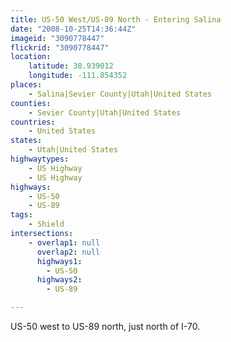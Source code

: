 ```yaml
---
title: US-50 West/US-89 North - Entering Salina
date: "2008-10-25T14:36:44Z"
imageid: "3090778447"
flickrid: "3090778447"
location:
    latitude: 38.939012
    longitude: -111.854352
places:
    - Salina|Sevier County|Utah|United States
counties:
    - Sevier County|Utah|United States
countries:
    - United States
states:
    - Utah|United States
highwaytypes:
    - US Highway
    - US Highway
highways:
    - US-50
    - US-89
tags:
    - Shield
intersections:
    - overlap1: null
      overlap2: null
      highways1:
        - US-50
      highways2:
        - US-89

---
```

US-50 west to US-89 north, just north of I-70.